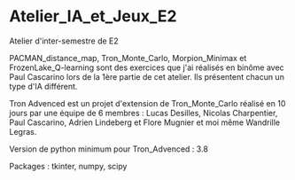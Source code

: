 # Atelier_IA_et_Jeux_E2
Atelier d'inter-semestre de E2

PACMAN_distance_map, Tron_Monte_Carlo, Morpion_Minimax et FrozenLake_Q-learning sont des exercices que j'ai réalisés en binôme avec Paul Cascarino lors de la 1ère partie de cet atelier.
Ils présentent chacun un type d'IA différent. 


Tron Advenced est un projet d'extension de Tron_Monte_Carlo réalisé en 10 jours par une équipe de 6 membres : Lucas Desilles, Nicolas Charpentier, Paul Cascarino, Adrien Lindeberg et Flore Mugnier et moi même Wandrille Legras.

Version de python minimum pour Tron_Advenced : 3.8

Packages : tkinter, numpy, scipy
